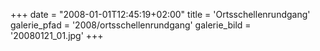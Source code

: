 +++
date = "2008-01-01T12:45:19+02:00"
title = 'Ortsschellenrundgang'
galerie_pfad = '2008/ortsschellenrundgang'
galerie_bild = '20080121_01.jpg'
+++

      